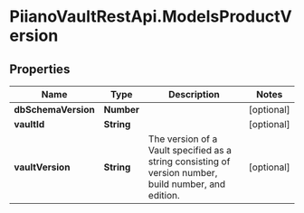 # PiianoVaultRestApi.ModelsProductVersion

## Properties

Name | Type | Description | Notes
------------ | ------------- | ------------- | -------------
**dbSchemaVersion** | **Number** |  | [optional] 
**vaultId** | **String** |  | [optional] 
**vaultVersion** | **String** | The version of a Vault specified as a string consisting of version number, build number, and edition. | [optional] 



